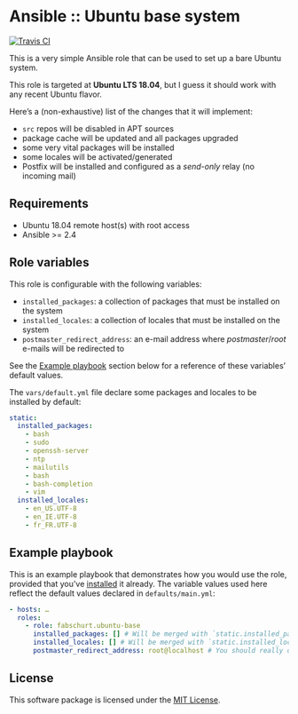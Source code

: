 # Ansible :: Ubuntu base system

[![Travis CI](https://img.shields.io/travis/fabschurt/ansible-role-ubuntu-base/master.svg)](https://travis-ci.org/fabschurt/ansible-role-ubuntu-base)

This is a very simple Ansible role that can be used to set up a bare Ubuntu
system.

This role is targeted at **Ubuntu LTS 18.04**, but I guess it should work with
any recent Ubuntu flavor.

Here’s a (non-exhaustive) list of the changes that it will implement:

* `src` repos will be disabled in APT sources
* package cache will be updated and all packages upgraded
* some very vital packages will be installed
* some locales will be activated/generated
* Postfix will be installed and configured as a *send-only* relay (no incoming
  mail)

## Requirements

* Ubuntu 18.04 remote host(s) with root access
* Ansible >= 2.4

## Role variables

This role is configurable with the following variables:

* `installed_packages`: a collection of packages that must be installed on the
  system
* `installed_locales`: a collection of locales that must be installed on the
  system
* `postmaster_redirect_address`: an e-mail address where *postmaster*/*root*
  e-mails will be redirected to

See the [Example playbook](#example-playbook) section below for a reference of
these variables’ default values.

The `vars/default.yml` file declare some packages and locales to be installed
by default:

```yaml
static:
  installed_packages:
    - bash
    - sudo
    - openssh-server
    - ntp
    - mailutils
    - bash
    - bash-completion
    - vim
  installed_locales:
    - en_US.UTF-8
    - en_IE.UTF-8
    - fr_FR.UTF-8
```

## Example playbook

This is an example playbook that demonstrates how you would use the role,
provided that you’ve [installed](https://galaxy.ansible.com/intro#download) it
already. The variable values used here reflect the default values declared in
`defaults/main.yml`:

```yaml
- hosts: …
  roles:
    - role: fabschurt.ubuntu-base
      installed_packages: [] # Will be merged with `static.installed_packages`
      installed_locales: [] # Will be merged with `static.installed_locales`
      postmaster_redirect_address: root@localhost # You should really override this one
```

## License

This software package is licensed under the [MIT License](https://opensource.org/licenses/MIT).
